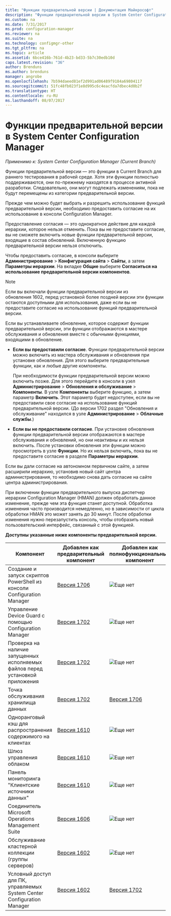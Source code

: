 ```yaml
---
title: "Функции предварительной версии | Документация Майкрософт"
description: "Функции предварительной версии в System Center Configuration Manager"
ms.custom: na
ms.date: 7/31/2017
ms.prod: configuration-manager
ms.reviewer: na
ms.suite: na
ms.technology: configmgr-other
ms.tgt_pltfrm: na
ms.topic: article
ms.assetid: 6bce416b-761d-4b23-bd33-5b7c30edb10d
caps.latest.revision: "36"
author: Brenduns
ms.author: brenduns
manager: angrobe
ms.openlocfilehash: 7b594daeed81ef2d991ad06489f9184a69804117
ms.sourcegitcommit: 51fc48fb023f1e8d995c6c4eacfda7dbec4d0b2f
ms.translationtype: HT
ms.contentlocale: ru-RU
ms.lasthandoff: 08/07/2017
---
```

# <a name="pre-release-features-in-system-center-configuration-manager"></a>Функции предварительной версии в System Center Configuration Manager
*Применимо к: System Center Configuration Manager (Current Branch)*

Функции предварительной версии — это функции в Current Branch для раннего тестирования в рабочей среде. Хотя эти функции полностью поддерживаются, они по-прежнему находятся в процессе активной разработки. Следовательно, они могут подлежать изменениям, пока не будут перемещены из категории предварительной версии.

 Прежде чем можно будет выбрать и разрешить использование функций предварительной версии, необходимо предоставить согласие на их использование в консоли Configuration Manager.  

Предоставление согласия — это однократное действие для каждой иерархии, которое нельзя отменить. Пока вы не предоставите согласие, вы не сможете включить новые функции предварительной версии, входящие в состав обновлений. Включенную функцию предварительной версии нельзя отключить.

Чтобы предоставить согласие, в консоли выберите **Администрирование** > **Конфигурация сайта** > **Сайты**, а затем **Параметры иерархии**. На вкладке **Общие** выберите **Согласиться на использование предварительной версии компонентов**.

 > [!NOTE]
 > Если вы включали функции предварительной версии из обновления 1602, перед установкой более поздней версии эти функции остаются доступными для использования, даже если вы не предоставите согласие на использование функций предварительной версии.

Если вы устанавливаете обновление, которое содержит функции предварительной версии, эти функции отображаются в мастере обслуживания и обновления вместе с обычными функциями, входящими в обновление.
  - **Если вы предоставили согласие**. Функции предварительной версии можно включить из мастера обслуживания и обновления при установке обновления. Для этого выберите предварительные функции, как и любые другие компоненты.     

    При необходимости функции предварительной версии можно включить позже. Для этого перейдите в консоли в узел **Администрирование** > **Обновления и обслуживание** > **Компоненты**. В узле **Компоненты** выберите функцию, а затем параметр **Включить**. Этот параметр будет недоступен, если вы не предоставили свое согласие на использование функций предварительной версии. (До версии 1702 раздел "Обновления и обслуживание" находился в узле **Администрирование** > **Облачные службы**.)
  -   **Если вы не предоставили согласие**. При установке обновления функции предварительной версии отображаются в мастере обслуживания и обновлений, но они неактивны и их нельзя включить. После установки обновления эти функции можно просмотреть в узле **Функции**. Но их нельзя включить, пока вы не предоставите согласие в разделе **Параметры иерархии**.

Если вы дали согласие на автономном первичном сайте, а затем расширили иерархию, установив новый сайт центра администрирования, то необходимо снова дать согласие на сайте центра администрирования.

 При включении функции предварительного выпуска диспетчер иерархии Configuration Manager (HMAN) должен обработать данное изменение, прежде чем эта функция станет доступной. Обработка изменения часто производится немедленно, но в зависимости от цикла обработки HMAN это может занять до 30 минут. После обработки изменения нужно перезапустить консоль, чтобы отобразить новый пользовательский интерфейс, связанный с этой функцией.

**Доступны указанные ниже компоненты предварительной версии.**

 |Компонент          |Добавлен как предварительный компонент | Добавлен как полнофункциональный компонент|  
|------------------|---------------------|---------------------|
| Создание и запуск скриптов PowerShell из консоли Configuration Manager |  [Версия 1706](/sccm/apps/deploy-use/create-deploy-scripts)|![Еще нет](media/83c5d168-8faf-4e8e-920b-528e3c43ffd4.gif)|
| Управление Device Guard с помощью Configuration Manager |  [Версия 1702](/sccm/protect/deploy-use/use-device-guard-with-configuration-manager)|![Еще нет](media/83c5d168-8faf-4e8e-920b-528e3c43ffd4.gif)|
| Проверка на наличие запущенных исполняемых файлов перед установкой приложения  |   [Версия 1702](/sccm/apps/deploy-use/deploy-applications#how-to-check-for-running-executable-files-before-installing-an-application) |![Еще нет](media/83c5d168-8faf-4e8e-920b-528e3c43ffd4.gif)|
| Точка обслуживания хранилища данных  |  [Версия 1702](/sccm/core/servers/manage/data-warehouse) |[Версия 1706](/sccm/core/servers/manage/data-warehouse)|
| Одноранговый кэш для распространения содержимого на клиентах |  [Версия 1610](/sccm/core/plan-design/hierarchy/client-peer-cache) |![Еще нет](media/83c5d168-8faf-4e8e-920b-528e3c43ffd4.gif)|
| Шлюз управления облаком |  [Версия 1610](/sccm/core/clients/manage/plan-cloud-management-gateway) |![Еще нет](media/83c5d168-8faf-4e8e-920b-528e3c43ffd4.gif)|
| Панель мониторинга "Клиентские источники данных" |  [Версия 1610](/sccm/core/servers/deploy/configure/monitor-content-you-have-distributed#client-data-sources-dashboard) |![Еще нет](media/83c5d168-8faf-4e8e-920b-528e3c43ffd4.gif)|
| Соединитель Microsoft Operations Management Suite  | [Версия 1606](../../../core/clients/manage/sync-data-microsoft-operations-management-suite.md) |![Еще нет](media/83c5d168-8faf-4e8e-920b-528e3c43ffd4.gif)|
| Обслуживание кластерной коллекции (группы серверов)| [Версия 1602](../../../core/get-started/capabilities-in-technical-preview-1605.md#BKMK_ServerGroups)|![Еще нет](media/83c5d168-8faf-4e8e-920b-528e3c43ffd4.gif)|
|Условный доступ для ПК, управляемых System Center Configuration Manager | [Версия 1602](../../../protect/deploy-use/manage-access-to-o365-services-for-pcs-managed-by-sccm.md)     | [Версия 1702](/sccm/mdm/deploy-use/manage-access-to-services)                     |
